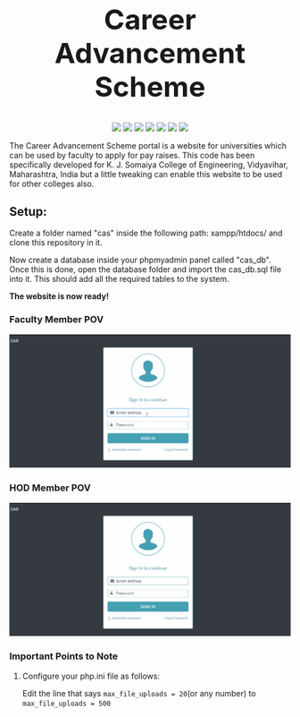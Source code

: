 <h1 align="center" style="font-size:50px">Career Advancement Scheme</h1>
<p align="center"><img src="https://img.shields.io/apm/l/vim-mode" /> <img src="https://img.shields.io/badge/-php-7377AD?logo=php&logoColor=white&style=plastic" /> <img src="https://img.shields.io/badge/-MySQL-4479A1?logo=mysql&logoColor=white&style=plastic" /> <img src="https://img.shields.io/badge/-HTML-E34F26?logo=html5&logoColor=white&style=plastic" /> <img src="https://img.shields.io/badge/-CSS-1572B6?logo=css3&logoColor=white&style=plastic" /> <img src="https://img.shields.io/badge/-JavaScript-F7DF1E?logo=javascript&logoColor=white&style=plastic" /> <img src="https://img.shields.io/github/repo-size/CAS-TEAM/CAS?style=plastic"/> </p>
	
The Career Advancement Scheme portal is a website for universities which can be used by faculty to apply for pay raises. This code has been specifically developed for K. J. Somaiya College of Engineering, Vidyavihar, Maharashtra, India but a little tweaking can enable this website to be used for other colleges also.

<h2>Setup:</h2>

Create a folder named "cas" inside the following path: xampp/htdocs/ and clone this repository in it.

Now create a database inside your phpmyadmin panel called "cas_db". Once this is done, open the database folder and import the cas_db.sql file into it. This should add all the required tables to the system.

<b>The website is now ready!</b>

<h3>Faculty Member POV</h3>

![](cas_faculty.gif)

<h3>HOD Member POV</h3>

![](cas_hod.gif)

<h3>Important Points to Note</h3>

1. Configure your php.ini file as follows:

	Edit the line that says `max_file_uploads = 20`(or any number) to `max_file_uploads = 500`
